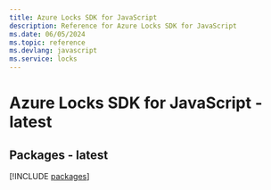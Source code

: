 ```yaml
---
title: Azure Locks SDK for JavaScript
description: Reference for Azure Locks SDK for JavaScript
ms.date: 06/05/2024
ms.topic: reference
ms.devlang: javascript
ms.service: locks
---
```

# Azure Locks SDK for JavaScript - latest
## Packages - latest
[!INCLUDE [packages](locks-index.md)]